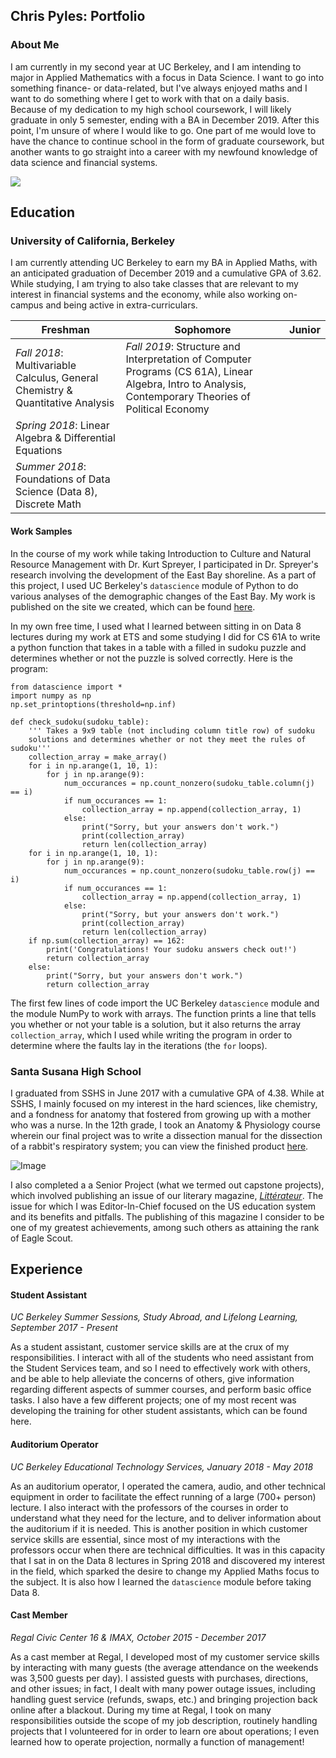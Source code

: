 ## Chris Pyles: Portfolio

### About Me
I am currently in my second year at UC Berkeley, and I am intending to major in Applied Mathematics with a focus in Data Science. I want to go into something finance- or data-related, but I've always enjoyed maths and I want to do something where I get to work with that on a daily basis. Because of my dedication to my high school coursework, I will likely graduate in only 5 semester, ending with a BA in December 2019. After this point, I'm unsure of where I would like to go. One part of me would love to have the chance to continue school in the form of graduate coursework, but another wants to go straight into a career with my newfound knowledge of data science and financial systems.

![](resume.jpg)


## Education

### University of California, Berkeley

I am currently attending UC Berkeley to earn my BA in Applied Maths, with an anticipated graduation of December 2019 and a cumulative GPA of 3.62. While studying, I am trying to also take classes that are relevant to my interest in financial systems and the economy, while also working on-campus and being active in extra-curriculars.

| Freshman | Sophomore | Junior |
| --- | --- | --- |
| *Fall 2018*: Multivariable Calculus, General Chemistry & Quantitative Analysis | *Fall 2019*: Structure and Interpretation of Computer Programs (CS 61A), Linear Algebra, Intro to Analysis, Contemporary Theories of Political Economy |  |
| *Spring 2018*: Linear Algebra & Differential Equations |  |  |
| *Summer 2018*: Foundations of Data Science (Data 8), Discrete Math |  |  |

#### Work Samples
In the course of my work while taking Introduction to Culture and Natural Resource Management with Dr. Kurt Spreyer, I participated in Dr. Spreyer's research involving the development of the East Bay shoreline. As a part of this project, I used UC Berkeley's `datascience` module of Python to do various analyses of the demographic changes of the East Bay. My work is published on the site we created, which can be found [here](https://sites.google.com/berkeley.edu/espm50-spreyer/demography).

In my own free time, I used what I learned between sitting in on Data 8 lectures during my work at ETS and some studying I did for CS 61A to write a python function that takes in a table with a filled in sudoku puzzle and determines whether or not the puzzle is solved correctly. Here is the program:

```
from datascience import *
import numpy as np
np.set_printoptions(threshold=np.inf)

def check_sudoku(sudoku_table):
    ''' Takes a 9x9 table (not including column title row) of sudoku 
    solutions and determines whether or not they meet the rules of sudoku'''
    collection_array = make_array()
    for i in np.arange(1, 10, 1):
        for j in np.arange(9):
            num_occurances = np.count_nonzero(sudoku_table.column(j) == i)
            if num_occurances == 1:
                collection_array = np.append(collection_array, 1)
            else:
                print("Sorry, but your answers don't work.")
                print(collection_array)
                return len(collection_array)
    for i in np.arange(1, 10, 1):
        for j in np.arange(9):
            num_occurances = np.count_nonzero(sudoku_table.row(j) == i)
            if num_occurances == 1:
                collection_array = np.append(collection_array, 1)
            else:
                print("Sorry, but your answers don't work.")
                print(collection_array)
                return len(collection_array)
    if np.sum(collection_array) == 162:
        print('Congratulations! Your sudoku answers check out!')
        return collection_array
    else:
        print("Sorry, but your answers don't work.")
        return collection_array
```

The first few lines of code import the UC Berkeley `datascience` module and the module NumPy to work with arrays. The function prints a line that tells you whether or not your table is a solution, but it also returns the array `collection_array`, which I used while writing the program in order to determine where the faults lay in the iterations (the `for` loops).

### Santa Susana High School

I graduated from SSHS in June 2017 with a cumulative GPA of 4.38. While at SSHS, I mainly focused on my interest in the hard sciences, like chemistry, and a fondness for anatomy that fostered from growing up with a mother who was a nurse. In the 12th grade, I took an Anatomy & Physiology course wherein our final project was to write a dissection manual for the dissection of a rabbit's respiratory system; you can view the finished product [here](https://docs.google.com/file/d/0B7kiIqQskeaWZkluR2xhTTBqX28/preview). 

![Image](0001.jpg)

I also completed a a Senior Project (what we termed out capstone projects), which involved publishing an issue of our literary magazine, [*Littérateur*](https://docs.google.com/file/d/0B7kiIqQskeaWdXU4RUg3bDhXSDQ/preview). The issue for which I was Editor-In-Chief focused on the US education system and its benefits and pitfalls. The publishing of this magazine I consider to be one of my greatest achievements, among such others as attaining the rank of Eagle Scout. 


## Experience


#### Student Assistant

*UC Berkeley Summer Sessions, Study Abroad, and Lifelong Learning, September 2017 - Present*

As a student assistant, customer service skills are at the crux of my responsibilities. I interact with all of the students who need assistant from the Student Services team, and so I need to effectively work with others, and be able to help alleviate the concerns of others, give information regarding different aspects of summer courses, and perform basic office tasks. I also have a few different projects; one of my most recent was developing the training for other student assistants, which can be found here.


#### Auditorium Operator

*UC Berkeley Educational Technology Services, January 2018 - May 2018*

As an auditorium operator, I operated the camera, audio, and other technical equipment in order to facilitate the effect running of a large (700+ person) lecture. I also interact with the professors of the courses in order to understand what they need for the lecture, and to deliver information about the auditorium if it is needed. This is another position in which customer service skills are essential, since most of my interactions with the professors occur when there are technical difficulties. It was in this capacity that I sat in on the Data 8 lectures in Spring 2018 and discovered my interest in the field, which sparked the desire to change my Applied Maths focus to the subject. It is also how I learned the `datascience` module before taking Data 8.


#### Cast Member

*Regal Civic Center 16 & IMAX, October 2015 - December 2017*

As a cast member at Regal, I developed most of my customer service skills by interacting with many guests (the average attendance on the weekends was 3,500 guests per day). I assisted guests with purchases, directions, and other issues; in fact, I dealt with many power outage issues, including handling guest service (refunds, swaps, etc.) and bringing projection back online after a blackout. During my time at Regal, I took on many responsibilities outside the scope of my job description, routinely handling projects that I volunteered for in order to learn ore about operations; I even learned how to operate projection, normally a function of management!
